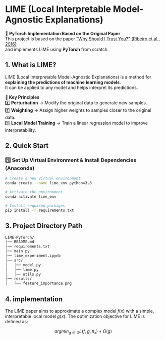 # LIME (Local Interpretable Model-Agnostic Explanations)

📢 **PyTorch Implementation Based on the Original Paper**  
This project is based on the paper ["Why Should I Trust You?" (Ribeiro et al., 2016)](https://arxiv.org/abs/1602.04938)  
and implements LIME using **PyTorch** from scratch.

## 1. What is LIME?
LIME (Local Interpretable Model-Agnostic Explanations) is a method for **explaining the predictions of machine learning models**.  
It can be applied to any model and helps interpret its predictions.

**🌟 Key Principles**  
1️⃣ **Perturbation** → Modify the original data to generate new samples.  
2️⃣ **Weighting** → Assign higher weights to samples closer to the original data.  
3️⃣ **Local Model Training** → Train a linear regression model to improve interpretability.  

## 2. Quick Start
### 1️⃣ **Set Up Virtual Environment & Install Dependencies (Anaconda)**
```bash
# Create a new virtual environment
conda create --name lime_env python=3.8

# Activate the environment
conda activate lime_env

# Install required packages
pip install -r requirements.txt
```

## 3. Project Directory Path
```bash
LIME-PyTorch/
│── README.md                 
│── requirements.txt
│── main.py
│── lime_experiment.ipynb     
│── src/                      
│   │── model.py              
│   │── lime.py               
│   │── utils.py              
│── results/                  
│   └── feature_importance.png
```

## 4. implementation

The LIME paper aims to approximate a complex model $f(x)$ with a simple, interpretable local model $g(x)$.
The optimization objective for LIME is defined as:

$$
 argmin_{g \in G}   L(f, g, \pi_x) + \Omega(g)
$$
























